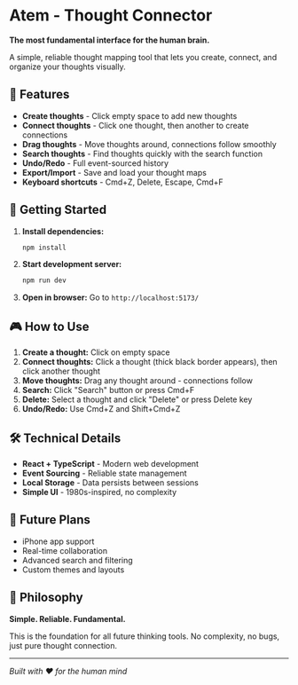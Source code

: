 # Atem - Thought Connector

**The most fundamental interface for the human brain.**

A simple, reliable thought mapping tool that lets you create, connect, and organize your thoughts visually.

## 🎯 Features

- **Create thoughts** - Click empty space to add new thoughts
- **Connect thoughts** - Click one thought, then another to create connections
- **Drag thoughts** - Move thoughts around, connections follow smoothly
- **Search thoughts** - Find thoughts quickly with the search function
- **Undo/Redo** - Full event-sourced history
- **Export/Import** - Save and load your thought maps
- **Keyboard shortcuts** - Cmd+Z, Delete, Escape, Cmd+F

## 🚀 Getting Started

1. **Install dependencies:**
   ```bash
   npm install
   ```

2. **Start development server:**
   ```bash
   npm run dev
   ```

3. **Open in browser:**
   Go to `http://localhost:5173/`

## 🎮 How to Use

1. **Create a thought:** Click on empty space
2. **Connect thoughts:** Click a thought (thick black border appears), then click another thought
3. **Move thoughts:** Drag any thought around - connections follow
4. **Search:** Click "Search" button or press Cmd+F
5. **Delete:** Select a thought and click "Delete" or press Delete key
6. **Undo/Redo:** Use Cmd+Z and Shift+Cmd+Z

## 🛠️ Technical Details

- **React + TypeScript** - Modern web development
- **Event Sourcing** - Reliable state management
- **Local Storage** - Data persists between sessions
- **Simple UI** - 1980s-inspired, no complexity

## 📱 Future Plans

- iPhone app support
- Real-time collaboration
- Advanced search and filtering
- Custom themes and layouts

## 🎨 Philosophy

**Simple. Reliable. Fundamental.**

This is the foundation for all future thinking tools. No complexity, no bugs, just pure thought connection.

---

*Built with ❤️ for the human mind*
